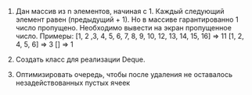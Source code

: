 1. Дан массив из n элементов, начиная с 1. Каждый следующий элемент равен (предыдущий + 1). 
Но в массиве гарантированно 1 число пропущено. Необходимо вывести на экран пропущенное число.
   Примеры:
   [1, 2 ,3, 4, 5, 6, 7, 8, 9, 10, 12, 13, 14, 15, 16] => 11
   [1, 2, 4, 5, 6] => 3
   [] => 1

2. Создать класс для реализации Deque. 
3. Оптимизировать очередь, чтобы после удаления не оставалось незадействованных пустых ячеек